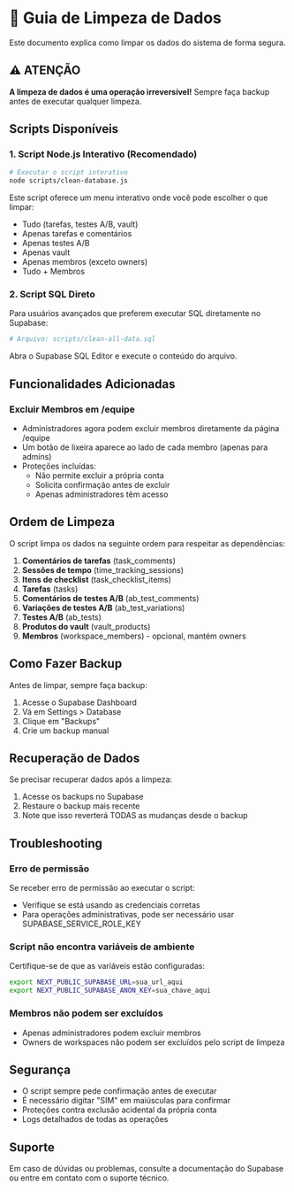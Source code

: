 # 🧹 Guia de Limpeza de Dados

Este documento explica como limpar os dados do sistema de forma segura.

## ⚠️ ATENÇÃO
**A limpeza de dados é uma operação irreversível!** Sempre faça backup antes de executar qualquer limpeza.

## Scripts Disponíveis

### 1. Script Node.js Interativo (Recomendado)
```bash
# Executar o script interativo
node scripts/clean-database.js
```

Este script oferece um menu interativo onde você pode escolher o que limpar:
- Tudo (tarefas, testes A/B, vault)
- Apenas tarefas e comentários
- Apenas testes A/B
- Apenas vault
- Apenas membros (exceto owners)
- Tudo + Membros

### 2. Script SQL Direto
Para usuários avançados que preferem executar SQL diretamente no Supabase:

```bash
# Arquivo: scripts/clean-all-data.sql
```

Abra o Supabase SQL Editor e execute o conteúdo do arquivo.

## Funcionalidades Adicionadas

### Excluir Membros em /equipe
- Administradores agora podem excluir membros diretamente da página /equipe
- Um botão de lixeira aparece ao lado de cada membro (apenas para admins)
- Proteções incluídas:
  - Não permite excluir a própria conta
  - Solicita confirmação antes de excluir
  - Apenas administradores têm acesso

## Ordem de Limpeza

O script limpa os dados na seguinte ordem para respeitar as dependências:

1. **Comentários de tarefas** (task_comments)
2. **Sessões de tempo** (time_tracking_sessions)
3. **Itens de checklist** (task_checklist_items)
4. **Tarefas** (tasks)
5. **Comentários de testes A/B** (ab_test_comments)
6. **Variações de testes A/B** (ab_test_variations)
7. **Testes A/B** (ab_tests)
8. **Produtos do vault** (vault_products)
9. **Membros** (workspace_members) - opcional, mantém owners

## Como Fazer Backup

Antes de limpar, sempre faça backup:

1. Acesse o Supabase Dashboard
2. Vá em Settings > Database
3. Clique em "Backups"
4. Crie um backup manual

## Recuperação de Dados

Se precisar recuperar dados após a limpeza:
1. Acesse os backups no Supabase
2. Restaure o backup mais recente
3. Note que isso reverterá TODAS as mudanças desde o backup

## Troubleshooting

### Erro de permissão
Se receber erro de permissão ao executar o script:
- Verifique se está usando as credenciais corretas
- Para operações administrativas, pode ser necessário usar SUPABASE_SERVICE_ROLE_KEY

### Script não encontra variáveis de ambiente
Certifique-se de que as variáveis estão configuradas:
```bash
export NEXT_PUBLIC_SUPABASE_URL=sua_url_aqui
export NEXT_PUBLIC_SUPABASE_ANON_KEY=sua_chave_aqui
```

### Membros não podem ser excluídos
- Apenas administradores podem excluir membros
- Owners de workspaces não podem ser excluídos pelo script de limpeza

## Segurança

- O script sempre pede confirmação antes de executar
- É necessário digitar "SIM" em maiúsculas para confirmar
- Proteções contra exclusão acidental da própria conta
- Logs detalhados de todas as operações

## Suporte

Em caso de dúvidas ou problemas, consulte a documentação do Supabase ou entre em contato com o suporte técnico.